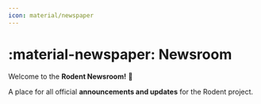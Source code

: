 ```yaml
---
icon: material/newspaper
---
```

# :material-newspaper: Newsroom

Welcome to the **Rodent Newsroom!** 👋

A place for all official **announcements and updates** for the Rodent project.